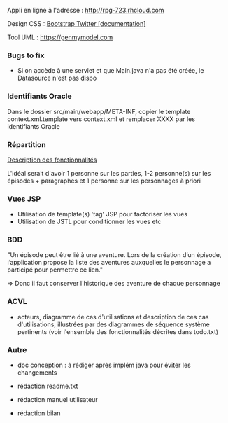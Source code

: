 Appli en ligne à l'adresse : http://rpg-723.rhcloud.com

Design CSS : [Bootstrap Twitter [documentation]](http://getbootstrap.com/)

Tool UML : https://genmymodel.com


### Bugs to fix

- Si on accède à une servlet et que Main.java n'a pas été créée, le Datasource n'est pas dispo


### Identifiants Oracle

Dans le dossier src/main/webapp/META-INF, copier le template context.xml.template vers context.xml et remplacer XXXX par les identifiants Oracle

### Répartition

[Description des fonctionnalités](https://github.com/leogouttefarde/rpg/blob/master/todo.txt)

L'idéal serait d'avoir 1 personne sur les parties, 1-2 personne(s) sur les épisodes + paragraphes et 1 personne sur les personnages à priori

### Vues JSP

- Utilisation de template(s) 'tag' JSP pour factoriser les vues
- Utilisation de JSTL pour conditionner les vues etc


### BDD

"Un épisode peut être lié à une aventure. Lors de la création d’un épisode, l’application propose la liste des aventures auxquelles le personnage a participé pour permettre ce lien."

=> Donc il faut conserver l'historique des aventure de chaque personnage


### ACVL

- acteurs, diagramme de cas d'utilisations et description de ces cas d'utilisations, illustrées par des diagrammes de séquence système pertinents (voir l'ensemble des fonctionnalités décrites dans todo.txt)



### Autre

- doc conception : à rédiger après implém java pour éviter les changements

- rédaction readme.txt
- rédaction manuel utilisateur
- rédaction bilan
